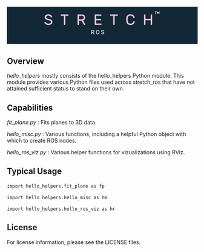 ![](./images/banner.png)

## Overview

*hello_helpers* mostly consists of the hello_helpers Python module. This module provides various Python files used across stretch_ros that have not attained sufficient status to stand on their own.

## Capabilities

*fit_plane.py* : Fits planes to 3D data.

*hello_misc.py* : Various functions, including a helpful Python object with which to create ROS nodes. 

*hello_ros_viz.py* : Various helper functions for vizualizations using RViz.

## Typical Usage

```
import hello_helpers.fit_plane as fp
```
```
import hello_helpers.hello_misc as hm
```
```
import hello_helpers.hello_ros_viz as hr
```

## License

For license information, please see the LICENSE files. 
